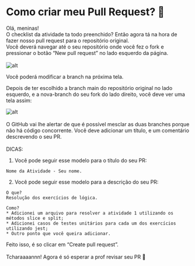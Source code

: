 # Como criar meu Pull Request? 🤔

Olá, meninas! <br>
O checklist da atividade ta todo preenchido? Então agora tá na hora de fazer nosso pull request para o repositório original. <br>
Você deverá navegar até o seu repositório onde você fez o fork e pressionar o botão “New pull request” no lado esquerdo da página. <br> <br>
![alt](https://assets.digitalocean.com/articles/eng_python/PullRequest/PRButton.png)

Você poderá modificar a branch na próxima tela.

Depois de ter escolhido a branch main do repositório original no lado esquerdo, e a nova-branch do seu fork do lado direito, você deve ver uma tela assim:

![alt](https://assets.digitalocean.com/articles/eng_python/PullRequest/PullRequest.png)
<br> <br>
O GitHub vai lhe alertar de que é possível mesclar as duas branches porque não há código concorrente. Você deve adicionar um título, e um comentário descrevendo o seu PR. <br> <br>
DICAS: <br>

1. Você pode seguir esse modelo para o título do seu PR:

```
Nome da Atividade - Seu nome. 
```

2. Você pode seguir esse modelo para a descrição do seu PR:

```
O que?
Resolução dos exercícios de lógica.

Como?
* Adicionei um arquivo para resolver a atividade 1 utilizando os métodos slice e split;
* Adicionei casos de testes unitários para cada um dos exercícios utilizando jest;
* Outro ponto que você queira adicionar.
```

Feito isso, é so clicar em “Create pull request”. <br> <br>
Tcharaaaannn! Agora é só esperar a prof revisar seu PR 💜
